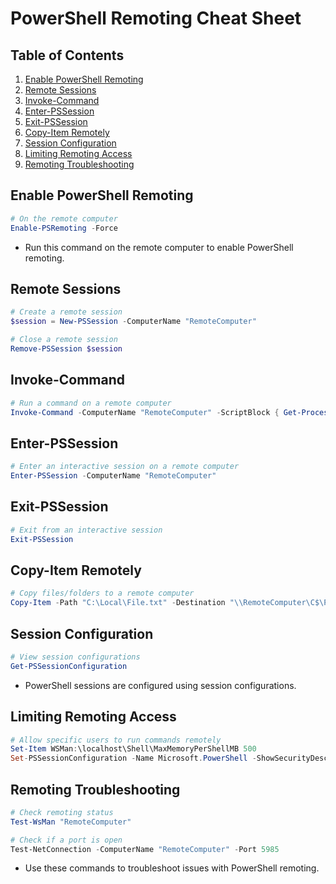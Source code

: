 # PowerShell Remoting Cheat Sheet

## Table of Contents

1. [Enable PowerShell Remoting](#enable-powershell-remoting)
2. [Remote Sessions](#remote-sessions)
3. [Invoke-Command](#invoke-command)
4. [Enter-PSSession](#enter-pssession)
5. [Exit-PSSession](#exit-pssession)
6. [Copy-Item Remotely](#copy-item-remotely)
7. [Session Configuration](#session-configuration)
8. [Limiting Remoting Access](#limiting-remoting-access)
9. [Remoting Troubleshooting](#remoting-troubleshooting)

## Enable PowerShell Remoting

```powershell
# On the remote computer
Enable-PSRemoting -Force
```

- Run this command on the remote computer to enable PowerShell remoting.

## Remote Sessions

```powershell
# Create a remote session
$session = New-PSSession -ComputerName "RemoteComputer"

# Close a remote session
Remove-PSSession $session
```

## Invoke-Command

```powershell
# Run a command on a remote computer
Invoke-Command -ComputerName "RemoteComputer" -ScriptBlock { Get-Process }
```

## Enter-PSSession

```powershell
# Enter an interactive session on a remote computer
Enter-PSSession -ComputerName "RemoteComputer"
```

## Exit-PSSession

```powershell
# Exit from an interactive session
Exit-PSSession
```

## Copy-Item Remotely

```powershell
# Copy files/folders to a remote computer
Copy-Item -Path "C:\Local\File.txt" -Destination "\\RemoteComputer\C$\Path\" -ToSession $session
```

## Session Configuration

```powershell
# View session configurations
Get-PSSessionConfiguration
```

- PowerShell sessions are configured using session configurations.

## Limiting Remoting Access

```powershell
# Allow specific users to run commands remotely
Set-Item WSMan:\localhost\Shell\MaxMemoryPerShellMB 500
Set-PSSessionConfiguration -Name Microsoft.PowerShell -ShowSecurityDescriptorUI
```

## Remoting Troubleshooting

```powershell
# Check remoting status
Test-WsMan "RemoteComputer"

# Check if a port is open
Test-NetConnection -ComputerName "RemoteComputer" -Port 5985
```

- Use these commands to troubleshoot issues with PowerShell remoting.

